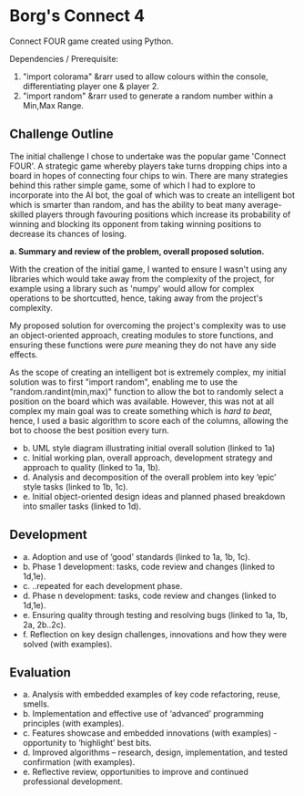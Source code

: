 # Borg's Connect 4
Connect FOUR game created using Python.

Dependencies / Prerequisite:
  1. "import colorama" &rarr used to allow colours within the console, differentiating player one & player 2.
  2. "import random" &rarr used to generate a random number within a Min,Max Range.

## Challenge Outline
The initial challenge I chose to undertake was the popular game 'Connect FOUR'. A strategic game whereby players take turns dropping chips into a board in hopes of connecting four chips to win. There are many strategies behind this rather simple game, some of which I had to explore to incorporate into the AI bot, the goal of which was to create an intelligent bot which is smarter than random, and has the ability to beat many average-skilled players through favouring positions which increase its probability of winning and blocking its opponent from taking winning positions to decrease its chances of losing.

**a. Summary and review of the problem, overall proposed solution.**

With the creation of the initial game, I wanted to ensure I wasn't using any libraries which would take away from the complexity of the project, for example using a library such as 'numpy' would allow for complex operations to be shortcutted, hence, taking away from the project's complexity.

My proposed solution for overcoming the project's complexity was to use an object-oriented approach, creating modules to store functions, and ensuring these functions were *pure* meaning they do not have any side effects.

As the scope of creating an intelligent bot is extremely complex, my initial solution was to first "import random", enabling me to use the "random.randint(min,max)" function to allow the bot to randomly select a position on the board which was available. However, this was not at all complex my main goal was to create something which is *hard to beat*, hence, I used a basic algorithm to score each of the columns, allowing the bot to choose the best position every turn.

* b. UML style diagram illustrating initial overall solution (linked to 1a)
* c. Initial working plan, overall approach, development strategy and approach to quality (linked to 1a, 1b).
* d. Analysis and decomposition of the overall problem into key ‘epic’ style tasks (linked to 1b, 1c).
* e. Initial object-oriented design ideas and planned phased breakdown into smaller tasks (linked to 1d).

## Development
* a. Adoption and use of ‘good’ standards (linked to 1a, 1b, 1c).
* b. Phase 1 development: tasks, code review and changes (linked to 1d,1e).
* c. ..repeated for each development phase.
* d. Phase n development: tasks, code review and changes (linked to 1d,1e).
* e. Ensuring quality through testing and resolving bugs (linked to 1a, 1b, 2a, 2b..2c).
* f. Reflection on key design challenges, innovations and how they were solved (with examples).

## Evaluation
* a. Analysis with embedded examples of key code refactoring, reuse, smells.
* b. Implementation and effective use of ‘advanced’ programming principles (with examples).
* c. Features showcase and embedded innovations (with examples) - opportunity to ‘highlight’ best bits.
* d. Improved algorithms – research, design, implementation, and tested confirmation (with examples).
* e. Reflective review, opportunities to improve and continued professional development.
